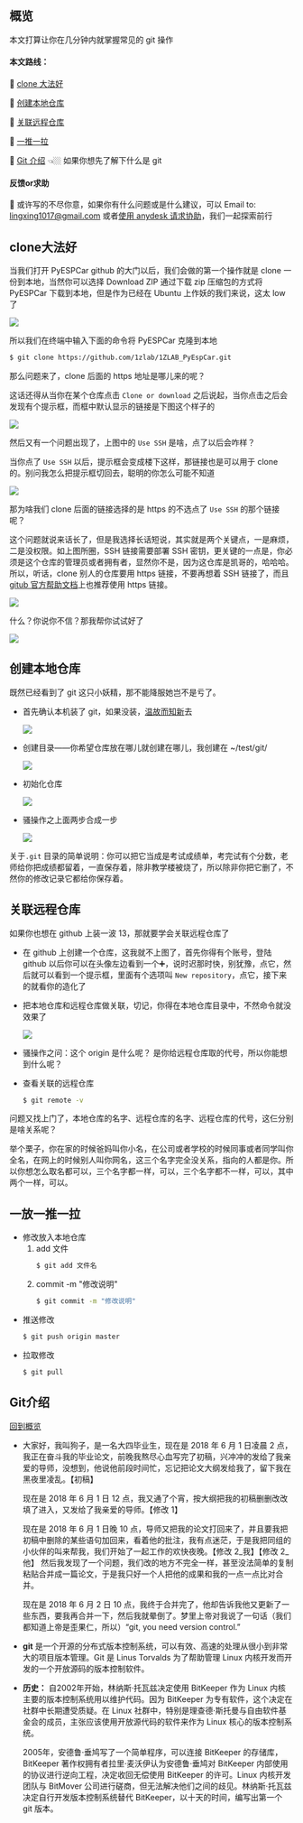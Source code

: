 ## 概览

本文打算让你在几分钟内就掌握常见的 git 操作

#### 本文路线：

📗 [clone 大法好](#clone大法好)

📗 [创建本地仓库](#创建本地仓库)

📗 [关联远程仓库](#关联远程仓库)

📗 [一推一拉](#一推一拉)

📗 [Git 介绍](#Git介绍) 👈🏼 如果你想先了解下什么是 git

#### 反馈or求助

📕 或许写的不尽你意，如果你有什么问题或是什么建议，可以 Email to: lingxing1017@gmail.com 或者[使用 anydesk 请求协助](../00anydesk协助.md)，我们一起探索前行


## clone大法好

当我们打开 PyESPCar github 的大门以后，我们会做的第一个操作就是 clone 一份到本地，当然你可以选择 Download ZIP 通过下载 zip 压缩包的方式将 PyESPCar 下载到本地，但是作为已经在 Ubuntu 上作妖的我们来说，这太 low 了

![](./image/03/github.png)

所以我们在终端中输入下面的命令将 PyESPCar 克隆到本地
```bash
$ git clone https://github.com/1zlab/1ZLAB_PyEspCar.git
```

那么问题来了，clone 后面的 https 地址是哪儿来的呢？

这话还得从当你在某个仓库点击 `Clone or download` 之后说起，当你点击之后会发现有个提示框，而框中默认显示的链接是下图这个样子的

![](./image/03/https.png)

然后又有一个问题出现了，上图中的 `Use SSH` 是啥，点了以后会咋样？

当你点了 `Use SSH` 以后，提示框会变成楼下这样，那链接也是可以用于 clone 的。别问我怎么把提示框切回去，聪明的你怎么可能不知道

![](./image/03/ssh.png)

那为啥我们 clone 后面的链接选择的是 https 的不选点了 `Use SSH` 的那个链接呢？

这个问题就说来话长了，但是我选择长话短说，其实就是两个关键点，一是麻烦，二是没权限。如上图所圈，SSH 链接需要部署 SSH 密钥，更关键的一点是，你必须是这个仓库的管理员或者拥有者，显然你不是，因为这仓库是凯哥的，哈哈哈。所以，听话，clone 别人的仓库要用 https 链接，不要再想着 SSH 链接了，而且 [gitub 官方帮助文档](https://help.github.com/articles/which-remote-url-should-i-use/)上也推荐使用 https 链接。

![](./image/03/help.png)

什么？你说你不信？那我帮你试试好了

![](./image/03/permission.png)


## 创建本地仓库

既然已经看到了 git 这只小妖精，那不能降服她岂不是亏了。

* 首先确认本机装了 git，如果没装，[温故而知新](./01Ubuntu从安装到作孽.md#软件安装)去

    ![](./image/03/gitver.png)
* 创建目录——你希望仓库放在哪儿就创建在哪儿，我创建在 ~/test/git/

    ![](./image/03/mkdir.png)
* 初始化仓库

    ![](./image/03/init.png)
* 骚操作之上面两步合成一步

    ![](./image/03/init2.png)

关于`.git` 目录的简单说明：你可以把它当成是考试成绩单，考完试有个分数，老师给你把成绩都留着，一直保存着，除非教学楼被烧了，所以除非你把它删了，不然你的修改记录它都给你保存着。

## 关联远程仓库

如果你也想在 github 上装一波 13，那就要学会关联远程仓库了

* 在 github 上创建一个仓库，这我就不上图了，首先你得有个账号，登陆 github 以后你可以在头像左边看到一个➕，说时迟那时快，别犹豫，点它，然后就可以看到一个提示框，里面有个选项叫 `New repository`，点它，接下来的就看你的造化了
* 把本地仓库和远程仓库做关联，切记，你得在本地仓库目录中，不然命令就没效果了

    ![](./image/03/origin.png)
* 骚操作之问：这个 origin 是什么呢？
    是你给远程仓库取的代号，所以你能想到什么呢？
* 查看关联的远程仓库
    ```bash
    $ git remote -v
    ```

问题又找上门了，本地仓库的名字、远程仓库的名字、远程仓库的代号，这仨分别是啥关系呢？

举个栗子，你在家的时候爸妈叫你小名，在公司或者学校的时候同事或者同学叫你全名，在网上的时候别人叫你网名，这三个名字完全没关系，指向的人都是你。所以你想怎么取名都可以，三个名字都一样，可以，三个名字都不一样，可以，其中两个一样，可以。


## 一放一推一拉

* 修改放入本地仓库
    1. add 文件
        ```bash
        $ git add 文件名
        ```
    2. commit -m "修改说明"
        ```bash
        $ git commit -m "修改说明"
        ```
* 推送修改
    ```bash
    $ git push origin master
    ```
* 拉取修改
    ```bash
    $ git pull
    ```


## Git介绍

[回到概览](#概览)

*  大家好，我叫狗子，是一名大四毕业生，现在是 2018 年 6 月 1 日凌晨 2 点，我正在奋斗我的毕业论文，前晚我熬尽心血写完了初稿，兴冲冲的发给了我亲爱的导师，没想到，他说他前段时间忙，忘记把论文大纲发给我了，留下我在黑夜里凌乱。【初稿】

    现在是 2018 年 6 月 1 日 12 点，我又通了个宵，按大纲把我的初稿删删改改填了进入，又发给了我亲爱的导师。【修改 1】

    现在是 2018 年 6 月 1 日晚 10 点，导师又把我的论文打回来了，并且要我把初稿中删除的某些语句加回来，看着他的批注，我有点迷茫，于是我把同组的小伙伴的叫来帮我，我们开始了一起工作的欢快夜晚。【修改 2_我】【修改 2_他】
    然后我发现了一个问题，我们改的地方不完全一样，甚至没法简单的复制粘贴合并成一篇论文，于是我只好一个人把他的成果和我的一点一点比对合并。

    现在是 2018 年 6 月 2 日 10 点，我终于合并完了，他却告诉我他又更新了一些东西，要我再合并一下，然后我就晕倒了。梦里上帝对我说了一句话（我们都知道上帝是歪果仁，所以）“git, you need version control.”
* **git**
    是一个开源的分布式版本控制系统，可以有效、高速的处理从很小到非常大的项目版本管理。Git 是 Linus Torvalds 为了帮助管理 Linux 内核开发而开发的一个开放源码的版本控制软件。
* **历史：** 
    自2002年开始，林纳斯·托瓦兹决定使用 BitKeeper 作为 Linux 内核主要的版本控制系统用以维护代码。因为 BitKeeper 为专有软件，这个决定在社群中长期遭受质疑。在 Linux 社群中，特别是理查德·斯托曼与自由软件基金会的成员，主张应该使用开放源代码的软件来作为 Linux 核心的版本控制系统。

    2005年，安德鲁·垂鸠写了一个简单程序，可以连接 BitKeeper 的存储库，BitKeeper 著作权拥有者拉里·麦沃伊认为安德鲁·垂鸠对 BitKeeper 内部使用的协议进行逆向工程，决定收回无偿使用 BitKeeper 的许可。Linux 内核开发团队与 BitMover 公司进行磋商，但无法解决他们之间的歧见。林纳斯·托瓦兹决定自行开发版本控制系统替代 BitKeeper，以十天的时间，编写出第一个 git 版本。
